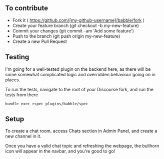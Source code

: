 ## To contribute

- Fork it ( https://github.com/[my-github-username]/babble/fork )
- Create your feature branch (git checkout -b my-new-feature)
- Commit your changes (git commit -am 'Add some feature')
- Push to the branch (git push origin my-new-feature)
- Create a new Pull Request

## Testing

I'm going for a well-tested plugin on the backend here, as there will be some somewhat complicated logic and overridden behaviour going on in places.

To run the tests, navigate to the root of your Discourse fork, and run the tests from there

```
bundle exec rspec plugins/babble/spec
```

## Setup

To create a chat room, access Chats section in Admin Panel, and create a new channel in it.

Once you have a valid chat topic and refreshing the webpage, the bullhorn icon will appear in the navbar, and you're good to go!

